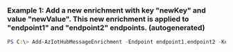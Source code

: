 ### Example 1: Add a new enrichment with key "newKey" and value "newValue". This new enrichment is applied to "endpoint1" and "endpoint2" endpoints. (autogenerated)
```powershell
PS C:\> Add-AzIotHubMessageEnrichment -Endpoint endpoint1,endpoint2 -Key newKey -Name myiothub -ResourceGroupName myresourcegroup -Value newValue
```

